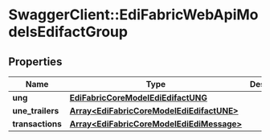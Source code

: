 # SwaggerClient::EdiFabricWebApiModelsEdifactGroup

## Properties
Name | Type | Description | Notes
------------ | ------------- | ------------- | -------------
**ung** | [**EdiFabricCoreModelEdiEdifactUNG**](EdiFabricCoreModelEdiEdifactUNG.md) |  | [optional] 
**une_trailers** | [**Array&lt;EdiFabricCoreModelEdiEdifactUNE&gt;**](EdiFabricCoreModelEdiEdifactUNE.md) |  | [optional] 
**transactions** | [**Array&lt;EdiFabricCoreModelEdiEdiMessage&gt;**](EdiFabricCoreModelEdiEdiMessage.md) |  | [optional] 


